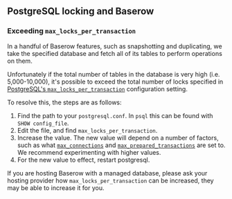 ## PostgreSQL locking and Baserow

### Exceeding `max_locks_per_transaction`

In a handful of Baserow features, such as snapshotting and duplicating, we take the specified database and fetch all of its tables
to perform operations on them.

Unfortunately if the total number of tables in the database is very high (i.e. 5,000-10,000), it's possible to exceed
the total number of locks specified in [PostgreSQL's `max_locks_per_transaction`](https://www.postgresql.org/docs/current/runtime-config-locks.html)
configuration setting.

To resolve this, the steps are as follows:

1. Find the path to your `postgresql.conf`. In `psql` this can be found with `SHOW config_file`.
2. Edit the file, and find `max_locks_per_transaction`.
3. Increase the value. The new value will depend on a number of factors, such as what [`max_connections`](https://www.postgresql.org/docs/current/runtime-config-connection.html#GUC-MAX-CONNECTIONS) and [`max_prepared_transactions`](https://www.postgresql.org/docs/current/runtime-config-resource.html#GUC-MAX-PREPARED-TRANSACTIONS) are set to. We recommend experimenting with higher values.
4. For the new value to effect, restart postgresql.

If you are hosting Baserow with a managed database, please ask your hosting provider how `max_locks_per_transaction`
can be increased, they may be able to increase it for you.
